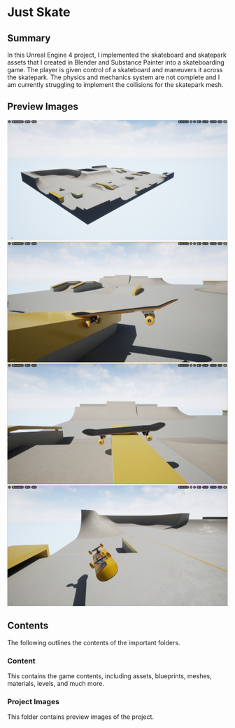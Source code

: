# Just Skate

## Summary

In this Unreal Engine 4 project, I implemented the skateboard and skatepark assets that I created in Blender and Substance Painter into a skateboarding game. The player is given control of a skateboard and maneuvers it across the skatepark. The physics and mechanics system are not complete and I am currently struggling to implement the collisions for the skatepark mesh.

## Preview Images

<img src="https://github.com/yug2005/Just-Skate/blob/master/Project%20Images/Just%20Skate%20Preview%20Image%2003.png"/>
<img src="https://github.com/yug2005/Just-Skate/blob/master/Project%20Images/Just%20Skate%20Preview%20Image%2005.png"/>
<img src="https://github.com/yug2005/Just-Skate/blob/master/Project%20Images/Just%20Skate%20Preview%20Image%2009.png"/>
<img src="https://github.com/yug2005/Just-Skate/blob/master/Project%20Images/Just%20Skate%20Preview%20Image%2010.png"/>


## Contents

The following outlines the contents of the important folders. 

### Content

This contains the game contents, including assets, blueprints, meshes, materials, levels, and much more. 

### Project Images

This folder contains preview images of the project.



